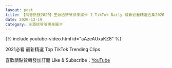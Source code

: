 ```yaml
---
layout: post
title: 【抖音熱搜2020】王源给爷爷换亲属卡 1 TikTok Daily 最新必看精選合集2020 12 19
date: 2020-12-19
category: 王源给爷爷换亲属卡
---
```


{% include youtube-video.html id="aAzeAUxaKZ8" %}

2021必看 最新精選 Top TikTok Trending Clips

喜歡請點贊轉發加訂閱 Like & Subscribe：[YouTube](https://www.youtube.com/channel/UCAoR7VcanIPd04uEq_GIylA/videos)

